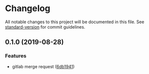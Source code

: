 # Changelog

All notable changes to this project will be documented in this file. See [standard-version](https://github.com/conventional-changelog/standard-version) for commit guidelines.

## 0.1.0 (2019-08-28)


### Features

* gitlab merge request ([6db1941](https://github.com/stasson/glit/commit/6db1941))
